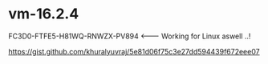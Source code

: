 # vm-16.2.4



FC3D0-FTFE5-H81WQ-RNWZX-PV894 <--- Working for Linux aswell ..!

https://gist.github.com/khuralyuvraj/5e81d06f75c3e27dd594439f672eee07
